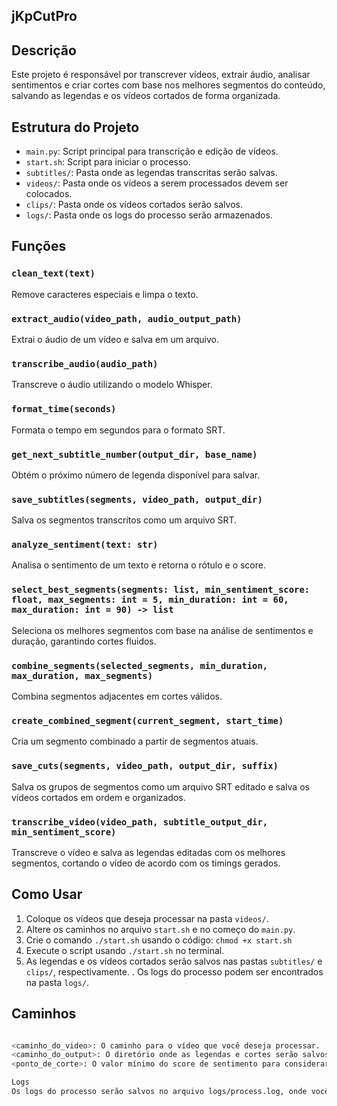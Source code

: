 ## jKpCutPro


## Descrição
Este projeto é responsável por transcrever vídeos, extrair áudio, analisar sentimentos e criar cortes com base nos melhores segmentos do conteúdo, salvando as legendas e os vídeos cortados de forma organizada.


## Estrutura do Projeto
- `main.py`: Script principal para transcrição e edição de vídeos.
- `start.sh`: Script para iniciar o processo.
- `subtitles/`: Pasta onde as legendas transcritas serão salvas.
- `videos/`: Pasta onde os vídeos a serem processados devem ser colocados.
- `clips/`: Pasta onde os vídeos cortados serão salvos.
- `logs/`: Pasta onde os logs do processo serão armazenados.


## Funções


### `clean_text(text)`
Remove caracteres especiais e limpa o texto.


### `extract_audio(video_path, audio_output_path)`
Extrai o áudio de um vídeo e salva em um arquivo.


### `transcribe_audio(audio_path)`
Transcreve o áudio utilizando o modelo Whisper.


### `format_time(seconds)`
Formata o tempo em segundos para o formato SRT.


### `get_next_subtitle_number(output_dir, base_name)`
Obtém o próximo número de legenda disponível para salvar.


### `save_subtitles(segments, video_path, output_dir)`
Salva os segmentos transcritos como um arquivo SRT.


### `analyze_sentiment(text: str)`
Analisa o sentimento de um texto e retorna o rótulo e o score.


### `select_best_segments(segments: list, min_sentiment_score: float, max_segments: int = 5, min_duration: int = 60, max_duration: int = 90) -> list`
Seleciona os melhores segmentos com base na análise de sentimentos e duração, garantindo cortes fluidos.


### `combine_segments(selected_segments, min_duration, max_duration, max_segments)`
Combina segmentos adjacentes em cortes válidos.


### `create_combined_segment(current_segment, start_time)`
Cria um segmento combinado a partir de segmentos atuais.


### `save_cuts(segments, video_path, output_dir, suffix)`
Salva os grupos de segmentos como um arquivo SRT editado e salva os vídeos cortados em ordem e organizados.


### `transcribe_video(video_path, subtitle_output_dir, min_sentiment_score)`
Transcreve o vídeo e salva as legendas editadas com os melhores segmentos, cortando o vídeo de acordo com os timings gerados.


## Como Usar
1. Coloque os vídeos que deseja processar na pasta `videos/`.
2. Altere os caminhos no arquivo `start.sh` e no começo do `main.py`.
3. Crie o comando `./start.sh` usando o código: `chmod +x start.sh`
4. Execute o script usando `./start.sh` no terminal.
5. As legendas e os vídeos cortados serão salvos nas pastas `subtitles/` e `clips/`, respectivamente.
. Os logs do processo podem ser encontrados na pasta `logs/`.


## Caminhos
```bash

<caminho_do_video>: O caminho para o vídeo que você deseja processar.
<caminho_do_output>: O diretório onde as legendas e cortes serão salvos.
<ponto_de_corte>: O valor mínimo do score de sentimento para considerar um segmento.

Logs
Os logs do processo serão salvos no arquivo logs/process.log, onde você pode verificar detalhes sobre a execução e possíveis erros.

